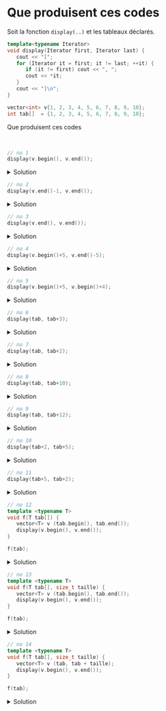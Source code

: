 # Que produisent ces codes

Soit la fonction `display(..)` et les tableaux déclarés.

~~~cpp
template<typename Iterator>
void display(Iterator first, Iterator last) {
   cout << "[";
   for (Iterator it = first; it != last; ++it) {
      if (it != first) cout << ", ";
      cout << *it;
   }
   cout << "]\n";
}

vector<int> v{1, 2, 3, 4, 5, 6, 7, 8, 9, 10};
int tab[]  = {1, 2, 3, 4, 5, 6, 7, 8, 9, 10};
~~~

Que produisent ces codes

<br>


~~~cpp
// no 1
display(v.begin(), v.end());
~~~

<details>
<summary>Solution</summary>

~~~
[1, 2, 3, 4, 5, 6, 7, 8, 9, 10]
~~~

------------------------------

</details>

~~~cpp
// no 2
display(v.end()-1, v.end());
~~~

<details>
<summary>Solution</summary>

~~~
[10]
~~~

------------------------------

</details>

~~~cpp
// no 3
display(v.end(), v.end());
~~~

<details>
<summary>Solution</summary>

~~~
[]
~~~

------------------------------

</details>

~~~cpp
// no 4
display(v.begin()+5, v.end()-5);
~~~

<details>
<summary>Solution</summary>

~~~
[]
~~~

------------------------------

</details>

~~~cpp
// no 5
display(v.begin()+5, v.begin()+4);
~~~

<details>
<summary>Solution</summary>

~~~
[6, 7, 8, 9, 10, ?, ?, ?, ..., ?]
~~~

⚠️ les itérateurs sont croisés => boucle infinie

------------------------------

</details>

~~~cpp
// no 6
display(tab, tab+3);
~~~

<details>
<summary>Solution</summary>

~~~
[1, 2, 3]
~~~

------------------------------

</details>

~~~cpp
// no 7
display(tab, tab+2);
~~~

<details>
<summary>Solution</summary>

~~~
[1, 2]
~~~

------------------------------

</details>

~~~cpp
// no 8
display(tab, tab+10);
~~~

<details>
<summary>Solution</summary>

~~~
[1, 2, 3, 4, 5, 6, 7, 8, 9, 10]
~~~

------------------------------

</details>

~~~cpp
// no 9
display(tab, tab+12);
~~~

<details>
<summary>Solution</summary>

~~~
[1, 2, 3, 4, 5, 6, 7, 8, 9, 10, ?, ?]
~~~

⚠️ en dehors du tableau => indéterminé

------------------------------

</details>

~~~cpp
// no 10
display(tab+2, tab+5);
~~~

<details>
<summary>Solution</summary>

~~~
[3, 4, 5]
~~~

------------------------------

</details>

~~~cpp
// no 11
display(tab+5, tab+2);
~~~

<details>
<summary>Solution</summary>

~~~
[6, 7, 8, 9, 10, ?, ?, ?, ? ... , ?]
~~~

⚠️ les itérateurs sont croisés => boucle infinie

------------------------------

</details>

~~~cpp
// no 12
template <typename T>
void f(T tab[]) {
   vector<T> v (tab.begin(), tab.end());
   display(v.begin(), v.end());
}

f(tab);
~~~

<details>
<summary>Solution</summary>

⚠️ ne compile pas<br>
`tab` tel que reçu dans la fonction n'est qu'un **pointeur sur le tableau**.<br>
Il n'y a donc aucune méthode `v.begin()` ou `v.end()` à disposition.

------------------------------

</details>

~~~cpp
// no 13
template <typename T>
void f(T tab[], size_t taille) {
   vector<T> v (tab.begin(), tab.end());
   display(v.begin(), v.end());
}

f(tab);
~~~

<details>
<summary>Solution</summary>

⚠️ ne compile pas<br>
`tab` tel que reçu dans la fonction n'est qu'un **pointeur sur le tableau**.<br>
Il n'y a donc aucune méthode `v.begin()` ou `v.end()` à disposition.

**NB** cette fois la taille a été passée en paramètre ...

------------------------------

</details>

~~~cpp
// no 14
template <typename T>
void f(T tab[], size_t taille) {
   vector<T> v (tab, tab + taille);
   display(v.begin(), v.end());
}

f(tab);
~~~

<details>
<summary>Solution</summary>

~~~
[1, 2, 3, 4, 5, 6, 7, 8, 9, 10]
~~~

👍 cette fois pas d'utilisation de `v.begin()` ou `v.end()`<br>mais de `tab` et `tab + taille` pour le constructeur de `v`.

------------------------------

</details>